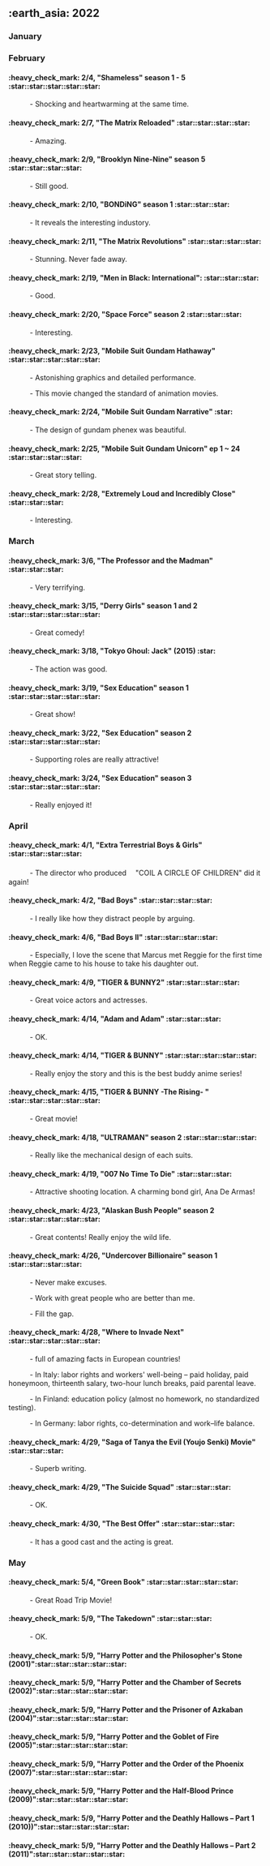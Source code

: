 <h2> :earth_asia: 2022 </h2>
<h3> January </h3>



<h3> February </h3>

<h4>:heavy_check_mark: 2/4, "Shameless" season 1 - 5 :star::star::star::star::star: </h4>
&emsp;&emsp;&emsp;- Shocking and heartwarming at the same time.

<h4>:heavy_check_mark: 2/7, "The Matrix Reloaded" :star::star::star::star: </h4>
&emsp;&emsp;&emsp;- Amazing.

<h4>:heavy_check_mark: 2/9, "Brooklyn Nine-Nine" season 5 :star::star::star::star: </h4>
&emsp;&emsp;&emsp;- Still good.

<h4>:heavy_check_mark: 2/10, "BONDiNG" season 1 :star::star::star: </h4>
&emsp;&emsp;&emsp;- It reveals the interesting industory.

<h4>:heavy_check_mark: 2/11, "The Matrix Revolutions" :star::star::star::star: </h4>
&emsp;&emsp;&emsp;- Stunning. Never fade away.

<h4>:heavy_check_mark: 2/19, "Men in Black: International": :star::star::star: </h4>
&emsp;&emsp;&emsp;- Good.

<h4>:heavy_check_mark: 2/20, "Space Force" season 2 :star::star::star: </h4>
&emsp;&emsp;&emsp;- Interesting.

<h4>:heavy_check_mark: 2/23, "Mobile Suit Gundam Hathaway" :star::star::star::star::star:  </h4>
&emsp;&emsp;&emsp;- Astonishing graphics and detailed performance. 

&emsp;&emsp;&emsp;- This movie changed the standard of animation movies.

<h4>:heavy_check_mark: 2/24, "Mobile Suit Gundam Narrative" :star:  </h4>
&emsp;&emsp;&emsp;- The design of gundam phenex was beautiful.

<h4>:heavy_check_mark: 2/25, "Mobile Suit Gundam Unicorn" ep 1 ~ 24 :star::star::star::star: </h4>
&emsp;&emsp;&emsp;- Great story telling.

<h4>:heavy_check_mark: 2/28, "Extremely Loud and Incredibly Close" :star::star::star: </h4>
&emsp;&emsp;&emsp;- Interesting.

<h3> March </h3>

<h4>:heavy_check_mark: 3/6, "The Professor and the Madman" :star::star::star: </h4>
&emsp;&emsp;&emsp;- Very terrifying.

<h4>:heavy_check_mark: 3/15, "Derry Girls" season 1 and 2 :star::star::star::star::star: </h4>
&emsp;&emsp;&emsp;- Great comedy!

<h4>:heavy_check_mark: 3/18, "Tokyo Ghoul: Jack" (2015) :star:</h4>
&emsp;&emsp;&emsp;- The action was good.

<h4>:heavy_check_mark: 3/19, "Sex Education" season 1 :star::star::star::star::star:</h4>
&emsp;&emsp;&emsp;- Great show!

<h4>:heavy_check_mark: 3/22, "Sex Education" season 2 :star::star::star::star::star:</h4>
&emsp;&emsp;&emsp;- Supporting roles are really attractive!

<h4>:heavy_check_mark: 3/24, "Sex Education" season 3 :star::star::star::star::star:</h4>
&emsp;&emsp;&emsp;- Really enjoyed it!

<h3> April </h3>

<h4>:heavy_check_mark: 4/1, "Extra Terrestrial Boys & Girls" :star::star::star::star:</h4>
&emsp;&emsp;&emsp;- The director who produced 　"COIL A CIRCLE OF CHILDREN" did it again! 

<h4>:heavy_check_mark: 4/2, "Bad Boys" :star::star::star::star:</h4>
&emsp;&emsp;&emsp;- I really like how they distract people by arguing.

<h4>:heavy_check_mark: 4/6, "Bad Boys II" :star::star::star::star:</h4>
&emsp;&emsp;&emsp;- Especially, I love the scene that Marcus met Reggie for the first time when Reggie came to his house to take his daughter out. 

<h4>:heavy_check_mark: 4/9, "TIGER & BUNNY2" :star::star::star::star:</h4>
&emsp;&emsp;&emsp;- Great voice actors and actresses. 

<h4>:heavy_check_mark: 4/14, "Adam and Adam" :star::star::star:</h4>
&emsp;&emsp;&emsp;- OK.  

<h4>:heavy_check_mark: 4/14, "TIGER & BUNNY" :star::star::star::star::star:</h4>
&emsp;&emsp;&emsp;- Really enjoy the story and this is the best buddy anime series!

<h4>:heavy_check_mark: 4/15, "TIGER & BUNNY -The Rising- " :star::star::star::star::star:</h4>
&emsp;&emsp;&emsp;- Great movie! 

<h4>:heavy_check_mark: 4/18, "ULTRAMAN" season 2 :star::star::star::star:</h4>
&emsp;&emsp;&emsp;- Really like the mechanical design of each suits.

<h4>:heavy_check_mark: 4/19, "007 No Time To Die" :star::star::star:</h4>
&emsp;&emsp;&emsp;- Attractive shooting location. A charming bond girl, Ana De Armas!

<h4>:heavy_check_mark: 4/23, "Alaskan Bush People" season 2 :star::star::star::star::star:</h4>
&emsp;&emsp;&emsp;- Great contents! Really enjoy the wild life.

<h4>:heavy_check_mark: 4/26, "Undercover Billionaire"  season 1 :star::star::star::star:</h4>
&emsp;&emsp;&emsp;- Never make excuses.

&emsp;&emsp;&emsp;- Work with great people who are better than me.

&emsp;&emsp;&emsp;- Fill the gap.

<h4>:heavy_check_mark: 4/28, "Where to Invade Next"  :star::star::star::star::star:</h4>
&emsp;&emsp;&emsp;- full of amazing facts in European countries!

&emsp;&emsp;&emsp;- In Italy: labor rights and workers' well-being – paid holiday, paid honeymoon, 
thirteenth salary, two-hour lunch breaks, paid parental leave.

&emsp;&emsp;&emsp;- In Finland: education policy (almost no homework, no standardized testing).

&emsp;&emsp;&emsp;- In Germany: labor rights, co-determination and work–life balance.

<h4>:heavy_check_mark: 4/29, "Saga of Tanya the Evil (Youjo Senki) Movie" :star::star::star:</h4>

&emsp;&emsp;&emsp;- Superb writing.

<h4>:heavy_check_mark: 4/29, "The Suicide Squad" :star::star::star:</h4>

&emsp;&emsp;&emsp;- OK.

<h4>:heavy_check_mark: 4/30, "The Best Offer" :star::star::star::star:</h4>

&emsp;&emsp;&emsp;- It has a good cast and the acting is great. 

<h3> May </h3>

<h4>:heavy_check_mark: 5/4, "Green Book" :star::star::star::star::star:</h4>

&emsp;&emsp;&emsp;- Great Road Trip Movie!

<h4>:heavy_check_mark: 5/9, "The Takedown" :star::star::star:</h4>

&emsp;&emsp;&emsp;- OK.



<h4>:heavy_check_mark: 5/9, "Harry Potter and the Philosopher's Stone (2001)":star::star::star::star::star:</h4>
<h4>:heavy_check_mark: 5/9, "Harry Potter and the Chamber of Secrets (2002)":star::star::star::star::star:</h4>
<h4>:heavy_check_mark: 5/9, "Harry Potter and the Prisoner of Azkaban (2004)":star::star::star::star::star:</h4>
<h4>:heavy_check_mark: 5/9, "Harry Potter and the Goblet of Fire (2005)":star::star::star::star::star:</h4>
<h4>:heavy_check_mark: 5/9, "Harry Potter and the Order of the Phoenix (2007)":star::star::star::star::star:</h4>
<h4>:heavy_check_mark: 5/9, "Harry Potter and the Half-Blood Prince (2009)":star::star::star::star::star:</h4>
<h4>:heavy_check_mark: 5/9, "Harry Potter and the Deathly Hallows – Part 1 (2010))":star::star::star::star::star:</h4>
<h4>:heavy_check_mark: 5/9, "Harry Potter and the Deathly Hallows – Part 2 (2011)":star::star::star::star::star:</h4>





